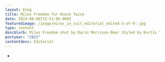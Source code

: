 ```yaml
---
layout: blog
title: Miles Freedom for Knock Twice
date: 2024-08-06T15:51:00.000Z
featuredimage: /image/miles_in_suit_editorial_edited-5-of-9-.jpg
type: content
descblurb: Miles Freedom shot by Darin Morrison-Beer Styled by Kurtis Tipoff
postyear: "2022"
contentdesc: Editorial
---
```

-
